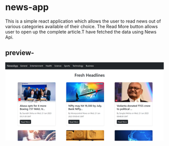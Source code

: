 # news-app

This is a simple react application which allows the user to read news out of various categories available of their choice.
The Read More button allows user to open up the complete article.T have fetched the data using News Api.

## preview-

<img width="908" alt="AppPreview" src="https://github.com/ajt11101/news-app/blob/master/public/Preview.png">



